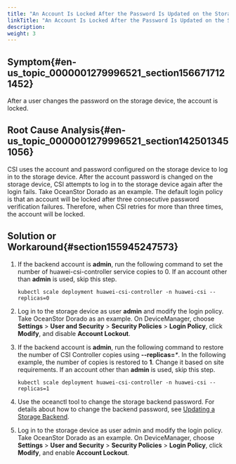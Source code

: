 ```yaml
---
title: "An Account Is Locked After the Password Is Updated on the Storage Device"
linkTitle: "An Account Is Locked After the Password Is Updated on the Storage Device"
description: 
weight: 3
---
```


## Symptom{#en-us_topic_0000001279996521_section1566717121452}

After a user changes the password on the storage device, the account is locked.

## Root Cause Analysis{#en-us_topic_0000001279996521_section1425013451056}

CSI uses the account and password configured on the storage device to log in to the storage device. After the account password is changed on the storage device, CSI attempts to log in to the storage device again after the login fails. Take OceanStor Dorado as an example. The default login policy is that an account will be locked after three consecutive password verification failures. Therefore, when CSI retries for more than three times, the account will be locked.

## Solution or Workaround{#section155945247573}

1.  If the backend account is  **admin**, run the following command to set the number of huawei-csi-controller service copies to 0. If an account other than  **admin**  is used, skip this step.

    ```
    kubectl scale deployment huawei-csi-controller -n huawei-csi --replicas=0
    ```

2.  Log in to the storage device as user  **admin**  and modify the login policy. Take OceanStor Dorado as an example. On DeviceManager, choose  **Settings**  \>  **User and Security**  \>  **Security Policies**  \>  **Login Policy**, click  **Modify**, and disable  **Account Lockout**.
3.  If the backend account is  **admin**, run the following command to restore the number of CSI Controller copies using  **--replicas=**_\*_. In the following example, the number of copies is restored to  **1**. Change it based on site requirements. If an account other than  **admin**  is used, skip this step.

    ```
    kubectl scale deployment huawei-csi-controller -n huawei-csi --replicas=1
    ```

4.  Use the oceanctl tool to change the storage backend password. For details about how to change the backend password, see  [Updating a Storage Backend](/docs/storage-backend-management/managing-storage-backends/updating-a-storage-backend).
5.  Log in to the storage device as user admin and modify the login policy. Take OceanStor Dorado as an example. On DeviceManager, choose  **Settings**  \>  **User and Security**  \>  **Security Policies**  \>  **Login Policy**, click  **Modify**, and enable  **Account Lockout**.

